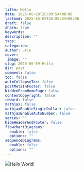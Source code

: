 ```yaml
---
title: Hello
date: 2025-06-09T20:00:54+08:00
lastmod: 2025-06-09T20:00:54+08:00
draft: false
share: true
keywords: 
description: ""
tags: 
categories: 
author: urie
cover:
 image: ""
slug: 2025-06-09-Hello
dir: post
comment: false
toc: false
autoCollapseToc: false
postMetaInFooter: false
hiddenFromHomePage: false
contentCopyright: false
reward: false
mathjax: false
mathjaxEnableSingleDollar: false
mathjaxEnableAutoNumber: false
series: ""
hideHeaderAndFooter: false
flowchartDiagrams:
  enable: false
  options: ""
sequenceDiagrams:
  enable: false
  options: ""
---
```


![](https://assets.hellourie.com/Piclist/2025/06/09-21-57-46-pixiv_79028211_p0-075ad59460eccca85fa173e40e7589c4.png)Hello World!

